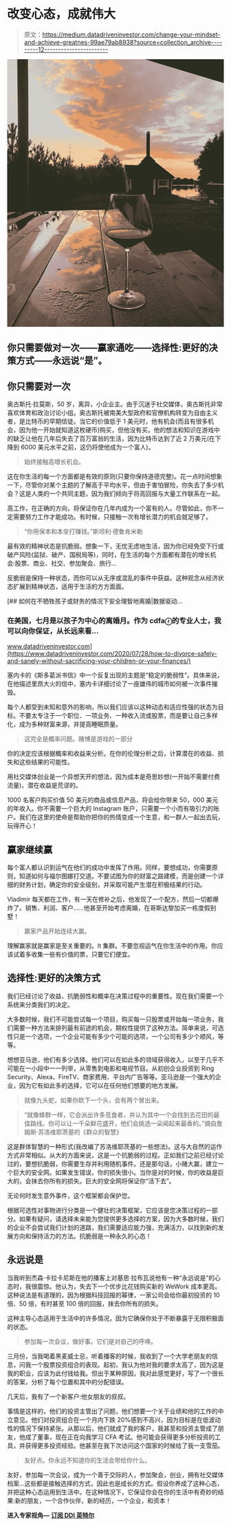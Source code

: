 # 改变心态，成就伟大

> 原文：<https://medium.datadriveninvestor.com/change-your-mindset-and-achieve-greatnes-99ae79ab8938?source=collection_archive---------12----------------------->

![](img/c0320f881cb8a35e6116243da19d57f6.png)

## 你只需要做对一次——赢家通吃——选择性:更好的决策方式——永远说“是”。

## 你只需要对一次

奥古斯托·拉莫斯，50 岁，离异，小企业主。由于沉迷于社交媒体，奥古斯托非常喜欢体育和政治讨论小组。奥古斯托被南美大型政府和官僚机构转变为自由主义者，是比特币的早期信徒。当它的价值低于 1 美元时，他有机会(而且有很多机会，因为他一开始就知道这枚硬币)购买，但他没有买。他的想法和知识在游戏中的缺乏让他在几年后失去了百万富翁的生活，因为比特币达到了近 2 万美元(在下降到 6000 美元水平之前，这仍将使他成为一个富人)。

> 始终接触高增长机会。

这在你生活的每一个方面都是有效的原则(只要你保持道德完整)。花一点时间想象一下，尽管你对某个主题的了解高于平均水平，但由于害怕冒险，你失去了多少机会？这是人类的一个共同主题，因为我们倾向于将高回报与大量工作联系在一起。

高工作，在正确的方向，将保证你在几年内成为一个富有的人。尽管如此，你不一定需要努力工作才能成功。有时候，只接触一次有增长潜力的机会就足够了。

> “你用保本和本垒打赚钱。”斯坦利·德鲁肯米勒

最有效的精神状态是抗脆弱。想象一下，无忧无虑地生活，因为你已经免受下行或破产风险(监狱、破产、国税局等)，同时，在生活的每个方面都有潜在的增长机会:股票、商业、社交、参加聚会、旅行…

反脆弱是保持一种状态，而你可以从无序或混乱的事件中获益。这种观念从经济状态扩展到精神状态，适用于生活的方方面面。

[](https://www.datadriveninvestor.com/2020/07/28/how-to-divorce-safely-and-sanely-without-sacrificing-your-children-or-your-finances/) [## 如何在不牺牲孩子或财务的情况下安全理智地离婚|数据驱动…

### 在美国，七月是以孩子为中心的离婚月。作为 cdfaⓡ的专业人士，我可以向你保证，从长远来看…

www.datadriveninvestor.com](https://www.datadriveninvestor.com/2020/07/28/how-to-divorce-safely-and-sanely-without-sacrificing-your-children-or-your-finances/) 

塞内卡的《斯多葛派书信》中一个反复出现的主题是“稳定的脆弱性”。具体来说，在他描述里昂大火的信中，塞内卡详细讨论了一座雄伟的城市如何被一次事件摧毁。

每个人都受到未知和意外的影响，所以我们应该以这种动态和适应性强的状态为目标。不要太专注于一个职位、一项业务、一种收入流或股票，而是要让自己多样化，成为多种财富来源，并提高睡眠质量。

> 这完全是概率问题。赌博是游戏的一部分

你的决定应该根据概率和收益来分析。在你的伦理分析之后，计算潜在的收益、损失和这些结果的可能性。

用社交媒体创业是一个异想天开的想法，因为成本是奇思妙想(一开始不需要付费流量)，潜在收益是荒谬的。

1000 名客户购买价值 50 美元的商品或信息产品，将会给你带来 50，000 美元的年收入。你不需要一个巨大的 Instagram 账户，只需要一个小而有吸引力的账户。我们在这里的使命是帮助你把你的热情变成一个生意，和一群人一起出去玩，玩得开心！

## 赢家继续赢

每个富人都认识到运气在他们的成功中发挥了作用。同样，要想成功，你需要原则，知道如何与福尔图娜打交道。不要试图为你的财富之路建模，而是创建一个详细的财务计划，确定你的安全级别，并采取可能产生潜在积极结果的行动。

Vladimir 每天都在工作，有一天在修补之后，他发现了一个配方，然后一切都爆炸了。销售、利润、客户……他甚至开始考虑离婚，在哥斯达黎加买一栋度假别墅！

> 赢家产品开始连续大赢。

理解赢家就是赢家是至关重要的。It 集群。不要忽视运气在你生活中的作用。你应该试着多收集一些有价值的票，只要它们便宜。

## 选择性:更好的决策方式

我们已经讨论了收益、抗脆弱性和概率在决策过程中的重要性。现在我们需要一个系统来分类我们的决定。

大多数时候，我们不可能尝试每一个项目，购买每一只股票或开始每一项业务，我们需要一种方法来排列最有前途的机会，期权性提供了这种方法。简单来说，可选性只是一个选项，一个企业可能有多少个可能的选项，一个公司有多少个顺风，等等。

想想亚马逊，他们有多少选择。他们可以在如此多的领域获得收入，以至于几乎不可能在一小段中一一列举，从零售到电影和电视节目。从初创企业投资到 Ring Security、Alexa、FireTV、商家费用、平台内广告等等。亚马逊是一个强大的企业，因为它有如此多的选择，它可以在任何他们想要的地方发展。

> 就像九头蛇，如果你砍下一个头，会有两个冒出来。

> “就像蜂群一样，它会派出许多觅食者，并认为其中一个会找到去花田的最佳路线。你可以让一千朵鲜花盛开，他们会挑选一朵闻起来最香的。”摘自詹姆斯·苏洛维耶茨基的《群众的智慧》

这是群体智慧的一种形式(我改编了苏洛维耶茨基的一些想法)。这与大自然的运作方式非常相似。从大的方面来说，这是一个抗脆弱的过程。正如我们之前已经讨论过的，要想抗脆弱，你需要生存并利用随机事件。还是那句话，小赌大赢，建立一个巨大的安全网。如果发生错误，你的损失很小。当你是对的时候，你的收益是巨大的，会抹去你所有的损失。巨大的安全网将保证你“活下去”。

无论何时发生意外事件，这个框架都会保护您。

根据可选性对事物进行分类是一个健壮的决策框架，它应该是您决策过程的一部分。如果有疑问，请选择未来能为您提供更多选择的方案，因为大多数时候，我们的企业不会尝试我们计划的道路，我们需要适应能力强，充满活力，以找到新的发展方向和保持活力的方法。抗脆弱是一种永久的心态！

## 永远说是

当我听到杰森·卡拉卡尼斯在他的播客上对基思·拉布瓦说他有一种“永远说是”的心态时，我很震惊。他认为，失去下一个优步比花钱购买新的 WeWork 成本更高。这种说法是有道理的，因为根据科技回报的幂律，一家公司会给你最初投资的 10 倍、50 倍，有时甚至 100 倍的回报，抹去你所有的损失。

这种主导心态适用于生活中的许多情况，因为它确保你处于不断暴露于无限积极面的状态。

> 参加每一次会议，做好事。它们是对自己的呼唤。

三月份，当我喝着黑麦威士忌，听着播客的时候，我收到了一个大学老朋友的信息，问我一个股票投资组合的表现。起初，我认为他对我的要求太高了，因为这是我的职业，应该为此付钱给我。但出于某种原因，我对此感觉更好，写了一个很长的答案，分析了每个位置和其中的分配错误。

几天后，我有了一个新客户:他女朋友的叔叔。

事情是这样的，他们的投资主管出了问题，他们想要一个关于业绩和他的工作的中立意见。他们对投资组合在一个月内下跌 20%感到不高兴，因为目标是在低波动性的情况下保持紧张。从那以后，他们就成了我的客户，我甚至和投资主管成了朋友，他成了董事，现在正在向我学习 CFA 考试。他可能会获得更多分析投资的工具，并获得更多投资经验。他甚至在我下次访问这个国家的时候给了我一支雪茄。

> 友好点。你永远不知道你的生活会带给你什么。

友好，参加每一次会议，成为一个善于交际的人，参加聚会，创业，拥有社交媒体档案…这些都是接触选择的方式，因此也是成长的方式。假设你养成了这种心态，并把这种心态运用到生活中。在这种情况下，它保证你会在你的生活中有奇妙的结果:新的朋友，一个合作伙伴，新的经历，一个企业，和资本！

**进入专家视角—** [**订阅 DDI 英特尔**](https://datadriveninvestor.com/ddi-intel)